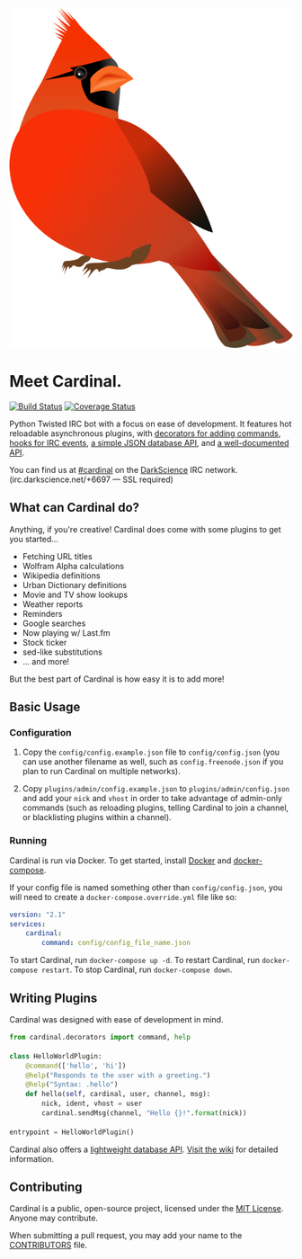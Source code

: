 [![Cardinal](./_assets/cardinal.svg)](https://github.com/JohnMaguire/Cardinal)

# Meet Cardinal.

[![Build Status](https://github.com/JohnMaguire/Cardinal/workflows/Cardinal/badge.svg)](https://github.com/JohnMaguire/Cardinal/actions?query=workflow%3ACardinal) [![Coverage Status](https://codecov.io/github/JohnMaguire/Cardinal/coverage.svg?branch=master)](https://codecov.io/github/JohnMaguire/Cardinal?branch=master)

Python Twisted IRC bot with a focus on ease of development. It features hot reloadable asynchronous plugins, with [decorators for adding commands](https://github.com/JohnMaguire/Cardinal/wiki/Writing-Plugins#adding-commands-to-a-plugin), [hooks for IRC events](https://github.com/JohnMaguire/Cardinal/wiki/Cardinal-Events), [a simple JSON database API](https://github.com/JohnMaguire/Cardinal/wiki/Database-Access), and [a well-documented API](https://github.com/JohnMaguire/Cardinal/wiki/Cardinal-Methods).

You can find us at [#cardinal](https://www.mibbit.com/#cardinal@irc.darkscience.net:+6697) on the [DarkScience](http://www.darkscience.net/) IRC network. (irc.darkscience.net/+6697 &mdash; SSL required)

## What can Cardinal do?

Anything, if you're creative! Cardinal does come with some plugins to get you started...

* Fetching URL titles
* Wolfram Alpha calculations
* Wikipedia definitions
* Urban Dictionary definitions
* Movie and TV show lookups
* Weather reports
* Reminders
* Google searches
* Now playing w/ Last.fm
* Stock ticker
* sed-like substitutions
* ... and more!

But the best part of Cardinal is how easy it is to add more!

## Basic Usage

### Configuration

1. Copy the `config/config.example.json` file to `config/config.json` (you can use another filename as well, such as `config.freenode.json` if you plan to run Cardinal on multiple networks).

2. Copy `plugins/admin/config.example.json` to `plugins/admin/config.json` and add your `nick` and `vhost` in order to take advantage of admin-only commands (such as reloading plugins, telling Cardinal to join a channel, or blacklisting plugins within a channel).

### Running

Cardinal is run via Docker. To get started, install [Docker](https://docs.docker.com/install/) and [docker-compose](https://docs.docker.com/compose/install/).

If your config file is named something other than `config/config.json`, you will need to create a `docker-compose.override.yml` file like so:

```yaml
version: "2.1"
services:
    cardinal:
        command: config/config_file_name.json
```

To start Cardinal, run `docker-compose up -d`. To restart Cardinal, run `docker-compose restart`. To stop Cardinal, run `docker-compose down`.

## Writing Plugins

Cardinal was designed with ease of development in mind.

```python
from cardinal.decorators import command, help

class HelloWorldPlugin:
    @command(['hello', 'hi'])
    @help("Responds to the user with a greeting.")
    @help("Syntax: .hello")
    def hello(self, cardinal, user, channel, msg):
        nick, ident, vhost = user
        cardinal.sendMsg(channel, "Hello {}!".format(nick))

entrypoint = HelloWorldPlugin()
```

Cardinal also offers a [lightweight database API](https://github.com/JohnMaguire/Cardinal/wiki/Database-Access). [Visit the wiki](https://github.com/JohnMaguire/Cardinal/wiki/Writing-Plugins) for detailed information.

## Contributing

Cardinal is a public, open-source project, licensed under the [MIT License](LICENSE). Anyone may contribute.

When submitting a pull request, you may add your name to the [CONTRIBUTORS](CONTRIBUTORS) file.
